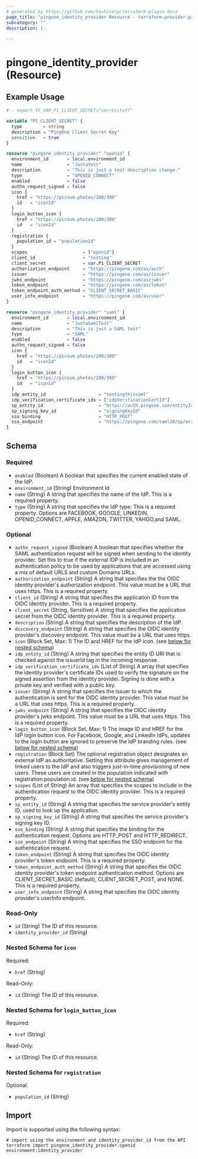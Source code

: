 ```yaml
---
# generated by https://github.com/hashicorp/terraform-plugin-docs
page_title: "pingone_identity_provider Resource - terraform-provider-pingone"
subcategory: ""
description: |-
  
---
```


# pingone_identity_provider (Resource)



## Example Usage

```terraform
# - export TF_VAR_P1_CLIENT_SECRET="secretstuff"

variable "P1_CLIENT_SECRET" {
  type        = string
  description = "PingOne Client Secret Key"
  sensitive   = true
}

resource "pingone_identity_provider" "openid" {
  environment_id       = local.environment_id
  name                 = "Justatest"
  description          = "This is just a test description change."
  type                 = "OPENID_CONNECT"
  enabled              = false
  authn_request_signed = false
  icon {
    href = "https://picsum.photos/200/300"
    id   = "iconId"
  }
  login_button_icon {
    href = "https://picsum.photos/200/300"
    id   = "iconId"
  }
  registration {
    population_id = "populationId"
  }
  scopes                     = ["openid"]
  client_id                  = "testing"
  client_secret              = var.P1_CLIENT_SECRET
  authorization_endpoint     = "https://pingone.com/as/auth"
  issuer                     = "https://pingone.com/as/issuer"
  jwks_endpoint              = "https://pingone.com/as/jwks"
  token_endpoint             = "https://pingone.com/as/token"
  token_endpoint_auth_method = "CLIENT_SECRET_BASIC"
  user_info_endpoint         = "https://pingone.com/as/user"
}

resource "pingone_identity_provider" "saml" {
  environment_id       = local.environment_id
  name                 = "JustaSamlTest"
  description          = "This is just a SAML test"
  type                 = "SAML"
  enabled              = false
  authn_request_signed = false
  icon {
    href = "https://picsum.photos/200/300"
    id   = "iconId"
  }
  login_button_icon {
    href = "https://picsum.photos/200/300"
    id   = "iconId"
  }
  idp_entity_id                    = "testingthissaml"
  idp_verification_certificate_ids = ["idpVerificationCertId"]
  sp_entity_id                     = "https://auth.pingone.com/entityId"
  sp_signing_key_id                = "signingKeyId"
  sso_binding                      = "HTTP_POST"
  sso_endpoint                     = "https://pingone.com/saml20/sp/acs/test"
}
```

<!-- schema generated by tfplugindocs -->
## Schema

### Required

- `enabled` (Boolean) A boolean that specifies the current enabled state of the IdP.
- `environment_id` (String) Environment Id
- `name` (String) A string that specifies the name of the IdP. This is a required property.
- `type` (String) A string that specifies the IdP type. This is a required property. Options are FACEBOOK, GOOGLE, LINKEDIN, OPENID_CONNECT, APPLE, AMAZON, TWITTER, YAHOO,and SAML.

### Optional

- `authn_request_signed` (Boolean) A boolean that specifies whether the SAML authentication request will be signed when sending to the identity provider. Set this to true if the external IDP is included in an authentication policy to be used by applications that are accessed using a mix of default URLS and custom Domains URLs.
- `authorization_endpoint` (String) A string that specifies the the OIDC identity provider's authorization endpoint. This value must be a URL that uses https. This is a required property.
- `client_id` (String) A string that specifies the application ID from the OIDC identity provider. This is a required property.
- `client_secret` (String, Sensitive) A string that specifies the application secret from the OIDC identity provider. This is a required property.
- `description` (String) A string that specifies the description of the IdP.
- `discovery_endpoint` (String) A string that specifies the OIDC identity provider's discovery endpoint. This value must be a URL that uses https.
- `icon` (Block Set, Max: 1) The ID and HREF for the IdP icon. (see [below for nested schema](#nestedblock--icon))
- `idp_entity_id` (String) A string that specifies the entity ID URI that is checked against the issuerId tag in the incoming response.
- `idp_verification_certificate_ids` (List of String) A array that specifies the identity provider's certificate IDs used to verify the signature on the signed assertion from the identity provider. Signing is done with a private key and verified with a public key.
- `issuer` (String) A string that specifies the issuer to which the authentication is sent for the OIDC identity provider. This value must be a URL that uses https. This is a required property.
- `jwks_endpoint` (String) A string that specifies the OIDC identity provider's jwks endpoint. This value must be a URL that uses https. This is a required property.
- `login_button_icon` (Block Set, Max: 1) The image ID and HREF for the IdP login button icon. For Facebook, Google, and LinkedIn IdPs, updates to the login button are ignored to preserve the IdP branding rules. (see [below for nested schema](#nestedblock--login_button_icon))
- `registration` (Block Set) The optional registration object designates an external IdP as authoritative. Setting this attribute gives management of linked users to the IdP and also triggers just-in-time provisioning of new users. These users are created in the population indicated with registration.population.id. (see [below for nested schema](#nestedblock--registration))
- `scopes` (List of String) An array that specifies the scopes to include in the authentication request to the OIDC identity provider. This is a required property.
- `sp_entity_id` (String) A string that specifies the service provider's entity ID, used to look up the application.
- `sp_signing_key_id` (String) A string that specifies the service provider's signing key ID.
- `sso_binding` (String) A string that specifies the binding for the authentication request. Options are HTTP_POST and HTTP_REDIRECT.
- `sso_endpoint` (String) A string that specifies the SSO endpoint for the authentication request.
- `token_endpoint` (String) A string that specifies the OIDC identity provider's token endpoint. This is a required property.
- `token_endpoint_auth_method` (String) A string that specifies the OIDC identity provider's token endpoint authentication method. Options are CLIENT_SECRET_BASIC (default), CLIENT_SECRET_POST, and NONE. This is a required property.
- `user_info_endpoint` (String) A string that specifies the OIDC identity provider's userInfo endpoint.

### Read-Only

- `id` (String) The ID of this resource.
- `identity_provider_id` (String)

<a id="nestedblock--icon"></a>
### Nested Schema for `icon`

Required:

- `href` (String)

Read-Only:

- `id` (String) The ID of this resource.


<a id="nestedblock--login_button_icon"></a>
### Nested Schema for `login_button_icon`

Required:

- `href` (String)

Read-Only:

- `id` (String) The ID of this resource.


<a id="nestedblock--registration"></a>
### Nested Schema for `registration`

Optional:

- `population_id` (String)

## Import

Import is supported using the following syntax:

```shell
# import using the environment and identity_provider_id from the API
terraform import pingone_identity_provider.openid environment:identity_provider
```
